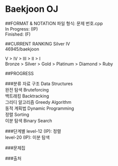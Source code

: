 # Baekjoon OJ

##FORMAT & NOTATION
파일 형식: 문제 번호.cpp\
In Progress: (IP)\
Finished: (F)


##CURRENT RANKING
Silver IV\
46945/baekjoon

V > IV > III > II > I\
Bronze > Silver > Gold > Platinum > Diamond > Ruby


##PROGRESS

###분류
자료 구조 Data Structures\
완전 탐색 Bruteforcing\
백트래킹 Backtracking\
그리디 알고리즘 Greedy Algorithm\
동적 계획법 Dynamic Programming\
정렬 Sorting\
이분 탐색 Binary Search


###단계별
level-12 (IP): 정렬\
level-20 (IP): 이분 탐색


###문제집


###출처

